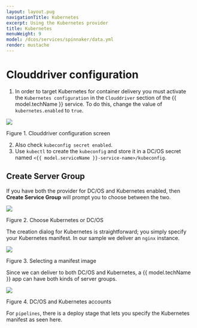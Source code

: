 ```yaml
---
layout: layout.pug
navigationTitle: Kubernetes
excerpt: Using the Kubernetes provider
title: Kubernetes
menuWeight: 9
model: /dcos/services/spinnaker/data.yml
render: mustache
---
```


# Clouddriver configuration

1. In order to target Kubernetes for container delivery you must activate the `Kubernetes configuration` in the `Clouddriver` section of the {{ model.techName }} service. To do this, change the value of `kubernetes.enabled` to `true`.

[<img src="/services/spinnaker/0.3.1-1.9.2/img/kube00.png" />](/dcos/services/spinnaker/0.3.1-1.9.2/img/kube00.png)

Figure 1. Clouddriver configuration screen

2. Also check `kubeconfig secret enabled`. 
3. Use `kubectl` to create the `kubeconfig` and store it in a DC/OS secret named `<{{ model.serviceName }}-service-name>/kubeconfig`.

## Create Server Group

If you have both the provider for DC/OS and Kubernetes enabled, then **Create Service Group** will prompt you to choose between the two.

[<img src="/services/spinnaker/0.3.1-1.9.2/img/kube01.png" />](/dcos/services/spinnaker/0.3.1-1.9.2/img/kube01.png)

Figure 2. Choose Kubernetes or DC/OS

The creation dialog for Kubernetes is straightforward; you simply specify your Kubernetes manifest. In our sample we deliver an `nginx` instance.

[<img src="/services/spinnaker/0.3.1-1.9.2/img/kube02.png" />](/dcos/services/spinnaker/0.3.1-1.9.2/img/kube02.png)

Figure 3. Selecting a manifest image

Since we can deliver to both DC/OS and Kubernetes, a {{ model.techName }} app can have both kinds of server groups.

[<img src="/services/spinnaker/0.3.1-1.9.2/img/kube03.png" />](/dcos/services/spinnaker/0.3.1-1.9.2/img/kube03.png)

Figure 4. DC/OS and Kubernetes accounts

For `pipelines`, there is a deploy stage that lets you specify the Kubernetes manifest as seen here.
